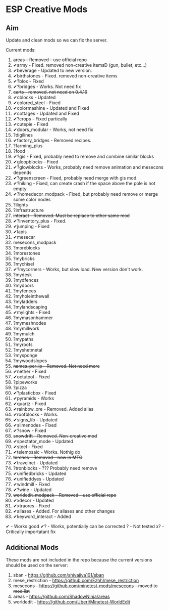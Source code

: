 ESP Creative Mods
===

Aim
---
Update and clean mods so we can fix the server.

Current mods:
1. ~~areas - Removed - use official repo~~
2. ✔army - Fixed. removed non-creative itemsD (gun, bullet, etc...)
3. ✔beverage - Updated to new version.
4. ✔birthstones - Fixed. removed non-creative items
5. ✔?blox - Fixed
6. ✔?bridges - Works. Not need fix
7. ~~carts - removed. not need on 0.4.16~~
8. ✔cblocks - Updated
9. ✔colored_steel - Fixed
10. ✔colormashine - Updated and Fixed
11. ✔cottages - Updated and Fixed
12. ✔?crops - Fixed partically
13. ✔cutepie - Fixed
14. ✔doors_modular - Works, not need fix
15. ?digilines
16. ✔factory_bridges - Removed recipes.
17. ?farming_plus
18. ?food
19. ✔?gis - Fixed, probably need to remove and combine similar blocks
20. ✔gloopblocks - Fixed
21. ✔?glowblocks - Works, probably need remove animation and mesecons depends
22. ✔?greenscreen - Fixed, probably need merge with gis mod.
23. ✔?hiking - Fixed, can create crash if the space above the pole is not empty
24. ✔?homedecor_modpack - Fixed, but probably need remove or merge some color nodes
25. ?ilights
26. ?infrastructure
27. ~~interact - Removed. Must be replace to other same mod~~
28. ✔?inventory_plus - Fixed.
29. ✔jumping - Fixed
30. ✔lapis
31. ✔mesecar
32. mesecons_modpack
33. ?moreblocks
34. ?morestones
35. ?mybricks
36. ?mychisel
37. ✔?mycorners - Works, but slow load. New version don't work.
38. ?mydesk
39. ?mydfences
40. ?mydoors
41. ?myfences
42. ?myholeinthewall
43. ?myladders
44. ?mylandscaping
45. ✔mylights - Fixed
46. ?mymasonhammer
47. ?mymeshnodes
48. ?mymillwork
49. ?mymulch
50. ?mypaths
51. ?myroofs
52. ?myshetmetal
53. ?mysponge
54. ?mywoodslopes
55. ~~names_per_ip - Removed. Not need more~~
56. ✔nether - Fixed
57. ✔octutool - Fixed
58. ?pipeworks
59. ?pizza
60. ✔?plasticbox - Fixed
61. ✔pyramids - Works
62. ✔quartz - Fixed
63. ✔rainbow_ore - Removed. Added alias
64. ✔roofblocks - Works.
65. ✔signs_lib - Updated
66. ✔slimenodes - Fixed
67. ✔?snow - Fixed
68. ~~snowdrift - Removed. Non-creative mod~~
69. ✔spectator_mode - Updated
70. ✔steel - Fixed
71. ✔telemosaic - Works. Nothig do
72. ~~torches - Removed - now in MTG~~
73. ✔travelnet - Updated
74. ?tronblocks - ??? Probably need remove
75. ✔unifiedbricks - Updated
76. ✔unifieddyes - Updated
77. ✔windmill - Fixed
78. ✔?wine - Updated
79. ~~worldedit_modpack - Removed - use official repo~~
80. ✔xdecor - Updated
81. ✔xtraores - Fixed
82. ✔aliases - Added. For aliases and other changes
83. ✔keyword_interact - Added

✔ - Works good
✔? - Works, potentially can be corrected
? - Not tested
x? - Critically importatant fix

Additional Mods
---
These mods are not included in the repo because the current versions should be used on the server:

1. sban - https://github.com/shivajiva101/sban
2. mese_restriction - https://github.com/Ezhh/mese_restriction
3. ~~mesecons - https://github.com/minetest-mods/mesecons - moved to mod list~~
4. areas - https://github.com/ShadowNinja/areas
5. worldedit - https://github.com/Uberi/Minetest-WorldEdit
